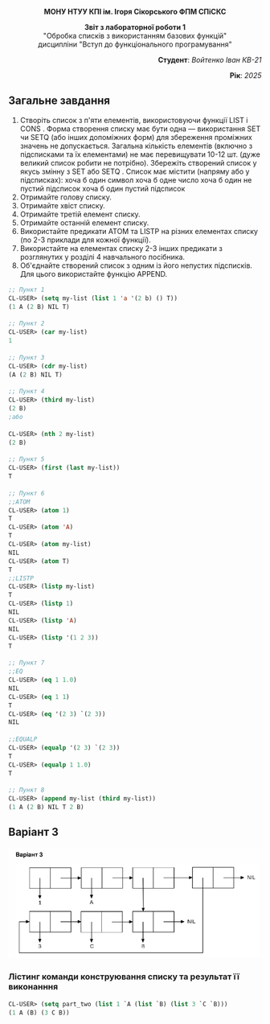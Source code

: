 <p align="center"><b>МОНУ НТУУ КПІ ім. Ігоря Сікорського ФПМ СПіСКС</b></p>
<p align="center">
<b>Звіт з лабораторної роботи 1</b><br/>
"Обробка списків з використанням базових функцій"<br/>
дисципліни "Вступ до функціонального програмування"
</p>

<p align="right"> 
<b>Студент</b>: 
<em> Войтенко Іван КВ-21</em></p>

<p align="right"><b>Рік</b>: <em>2025</em></p>

## Загальне завдання

1. Створіть список з п'яти елементів, використовуючи функції LIST і CONS . Форма
створення списку має бути одна — використання SET чи SETQ (або інших
допоміжних форм) для збереження проміжних значень не допускається. Загальна
кількість елементів (включно з підсписками та їх елементами) не має
перевищувати 10-12 шт. (дуже великий список робити не потрібно). Збережіть
створений список у якусь змінну з SET або SETQ . Список має містити (напряму
або у підсписках):
хоча б один символ
хоча б одне число
хоча б один не пустий підсписок
хоча б один пустий підсписок
2. Отримайте голову списку.
3. Отримайте хвіст списку.
4. Отримайте третій елемент списку.
5. Отримайте останній елемент списку.
6. Використайте предикати ATOM та LISTP на різних елементах списку (по 2-3
приклади для кожної функції).
7. Використайте на елементах списку 2-3 інших предикати з розглянутих у розділі 4
навчального посібника.
8. Об'єднайте створений список з одним із його непустих підсписків. Для цього
використайте функцію APPEND.

```lisp
;; Пункт 1 
CL-USER> (setq my-list (list 1 'a '(2 b) () T))
(1 A (2 B) NIL T)

;; Пункт 2 
CL-USER> (car my-list)
1

;; Пункт 3 
CL-USER> (cdr my-list)
(A (2 B) NIL T)

;; Пункт 4
CL-USER> (third my-list)
(2 B)
;або

CL-USER> (nth 2 my-list)
(2 B)

;; Пункт 5
CL-USER> (first (last my-list))
T

;; Пункт 6
;;ATOM
CL-USER> (atom 1)
T
CL-USER> (atom 'A)
T
CL-USER> (atom my-list)
NIL
CL-USER> (atom T)
T
;;LISTP
CL-USER> (listp my-list)
T
CL-USER> (listp 1)
NIL
CL-USER> (listp 'A)
NIL
CL-USER> (listp '(1 2 3))
T

;; Пункт 7
;;EQ
CL-USER> (eq 1 1.0)
NIL
CL-USER> (eq 1 1)
T
CL-USER> (eq '(2 3) `(2 3))
NIL

;;EQUALP
CL-USER> (equalp '(2 3) `(2 3))
T
CL-USER> (equalp 1 1.0)
T

;; Пункт 8
CL-USER> (append my-list (third my-list))
(1 A (2 B) NIL T 2 B)
```

## Варіант 3
<p align="center"><img src="lab1.png"></p>

### Лістинг команди конструювання списку та результат її виконанння
```lisp
CL-USER> (setq part_two (list 1 `A (list `B) (list 3 `C `B)))
(1 A (B) (3 C B))
```